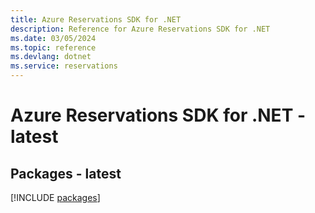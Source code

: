 ```yaml
---
title: Azure Reservations SDK for .NET
description: Reference for Azure Reservations SDK for .NET
ms.date: 03/05/2024
ms.topic: reference
ms.devlang: dotnet
ms.service: reservations
---
```

# Azure Reservations SDK for .NET - latest
## Packages - latest
[!INCLUDE [packages](reservations-index.md)]